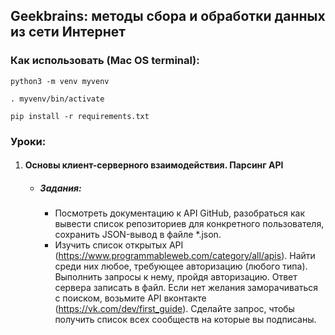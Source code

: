 ## Geekbrains: методы сбора и обработки данных из сети Интернет
### Как использовать (Mac OS terminal):

```shell
python3 -m venv myvenv
```
```shell
. myvenv/bin/activate
```
```shell
pip install -r requirements.txt 
```
### Уроки:
1. #### Основы клиент-серверного взаимодействия. Парсинг API
    - ##### Задания:
        - Посмотреть документацию к API GitHub, разобраться как вывести список репозиториев для конкретного пользователя, сохранить JSON-вывод в файле *.json.
        - Изучить список открытых API (https://www.programmableweb.com/category/all/apis). Найти среди них любое, требующее авторизацию (любого типа). Выполнить запросы к нему, пройдя авторизацию. Ответ сервера записать в файл.
        Если нет желания заморачиваться с поиском, возьмите API вконтакте (https://vk.com/dev/first_guide). Сделайте запрос, чтобы получить список всех сообществ на которые вы подписаны.